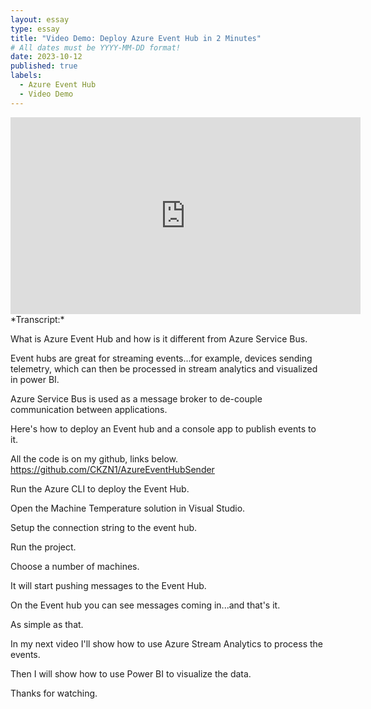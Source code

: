 ```yaml
---
layout: essay
type: essay
title: "Video Demo: Deploy Azure Event Hub in 2 Minutes"
# All dates must be YYYY-MM-DD format!
date: 2023-10-12
published: true
labels:
  - Azure Event Hub
  - Video Demo
---
```


<iframe width="560" height="315" src="https://www.youtube.com/embed/Q9920fBxJFM?si=jkmmnPNwSCO0uNe9" title="YouTube video player" frameborder="0" allow="accelerometer; autoplay; clipboard-write; encrypted-media; gyroscope; picture-in-picture; web-share" allowfullscreen></iframe>
*Transcript:*

What is Azure Event Hub and how is it different from Azure Service Bus.

Event hubs are great for streaming events...for example, devices sending telemetry, which can then be processed in stream analytics and visualized in power BI.

Azure Service Bus is used as a message broker to de-couple communication between applications.

Here's how to deploy an Event hub and a console app to publish events to it.

All the code is on my github, links below.
https://github.com/CKZN1/AzureEventHubSender

Run the Azure CLI to deploy the Event Hub.

Open the Machine Temperature solution in Visual Studio.

Setup the connection string to the event hub.

Run the project.

Choose a number of machines.

It will start pushing messages to the Event Hub.

On the Event hub you can see messages coming in...and that's it.

As simple as that.

In my next video I'll show how to use Azure Stream Analytics to process the events.

Then I will show how to use Power BI to visualize the data.

Thanks for watching.





